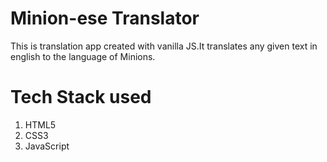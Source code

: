 # Minion-ese Translator

This is translation app created with vanilla JS.It translates any given text in english to the language of Minions.

# Tech Stack used

1. HTML5
1. CSS3
1. JavaScript
